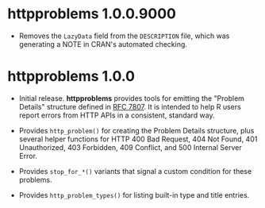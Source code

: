 # httpproblems 1.0.0.9000

* Removes the `LazyData` field from the `DESCRIPTION` file, which was generating
  a NOTE in CRAN's automated checking.

# httpproblems 1.0.0

* Initial release. **httpproblems** provides tools for emitting the "Problem
  Details" structure defined in [RFC 7807](https://tools.ietf.org/html/rfc7807).
  It is intended to help R users report errors from HTTP APIs in a consistent,
  standard way.
  
* Provides `http_problem()` for creating the Problem Details structure, plus
  several helper functions for HTTP 400 Bad Request, 404 Not Found, 401
  Unauthorized, 403 Forbidden, 409 Conflict, and 500 Internal Server Error.

* Provides `stop_for_*()` variants that signal a custom condition for these
  problems.

* Provides `http_problem_types()` for listing built-in type and title entries.
